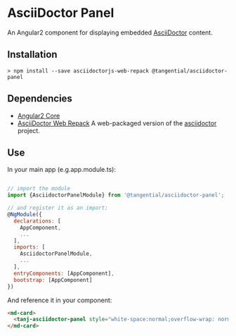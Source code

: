 # AsciiDoctor Panel

An Angular2 component for displaying embedded [AsciiDoctor](http://asciidoctor.org/) content.


## Installation

```shell
> npm install --save asciidoctorjs-web-repack @tangential/asciidoctor-panel
```

## Dependencies

+ [Angular2 Core](https://angular.io/) 
+ [AsciiDoctor Web Repack](https://www.npmjs.com/package/asciidoctorjs-web-repack) A web-packaged version of the [asciidoctor](https://github.com/asciidoctor/asciidoctor.js) project.


## Use

In your main app (e.g.app.module.ts):
```javascript

// import the module
import {AsciidoctorPanelModule} from '@tangential/asciidoctor-panel';

// and register it as an import: 
@NgModule({
  declarations: [
    AppComponent,
    ...
  ],
  imports: [
    AsciidoctorPanelModule,
    ...
  ],
  entryComponents: [AppComponent],
  bootstrap: [AppComponent]
})

```


And reference it in your component:

```html
<md-card>
  <tanj-asciidoctor-panel style="white-space:normal;overflow-wrap: normal;overflow: auto" [content]="asciidoctorContent"></tanj-asciidoctor-panel>
</md-card>
```





